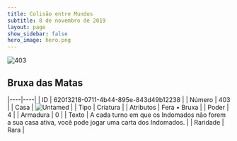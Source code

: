 ```yaml
---
title: Colisão entre Mundos
subtitle: 8 de novembro de 2019
layout: page
show_sidebar: false
hero_image: hero.png
---
```


![403](https://cdn.keyforgegame.com/media/card_front/pt/452_403_44X322787G78_pt.png)

## Bruxa das Matas

|----|----|
| ID | 620f3218-0711-4b44-895e-843d49b12238 |
| Número | 403 |
| Casa | ![Untamed](https://archonarcana.com/images/thumb/b/bd/Untamed.png/22px-Untamed.png "Indomados") |
| Tipo | Criatura |
| Atributos | Fera • Bruxa |
| Poder | 4 |
| Armadura | 0 |
| Texto | A cada turno em que os Indomados não forem a sua casa ativa, você pode jogar uma carta dos Indomados. |
| Raridade | Rara |

